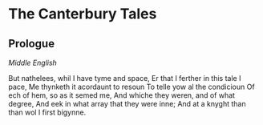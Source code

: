 # The Canterbury Tales

## Prologue

_Middle English_

But nathelees, whil I have tyme and space,
Er that I ferther in this tale I pace,
Me thynketh it acordaunt to resoun
To telle yow al the condicioun
Of ech of hem, so as it semed me,
And whiche they weren, and of what degree,
And eek in what array that they were inne;
And at a knyght than than wol I first bigynne.